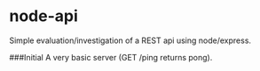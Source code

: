 # node-api
Simple evaluation/investigation of a REST api using node/express.

###Initial
A very basic server (GET /ping returns pong).
